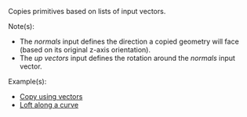 Copies primitives based on lists of input vectors.

Note(s):



* The _normals_ input defines the direction a copied geometry will face (based on its original z-axis orientation).
* The _up vectors_ input defines the rotation around the _normals_ input vector.

Example(s):



* [Copy using vectors](https://creator.trimble.com/?viewLayout=verticalSplit&assetURI=whp:925537ea-6e85-4883-b8ca-ddca2eabd1c8&version=latest)
* [Loft along a curve](https://kind-dune-0f6b12f1e.1.azurestaticapps.net/?viewLayout=verticalSplit&assetURI=whp:769bc930-13bb-4bc2-bd03-6fed9168e0ac&version=latest)